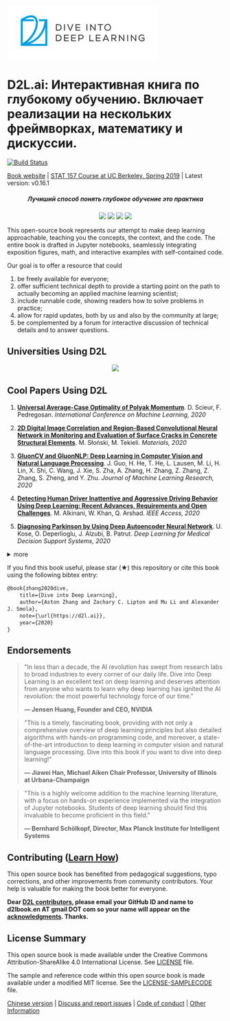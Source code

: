 <div align="left">
  <img src="https://raw.githubusercontent.com/d2l-ai/d2l-en/master/static/logo-with-text.png" width="350">
</div>

# D2L.ai: Интерактивная книга по глубокому обучению. Включает реализации на нескольких фреймворках, математику и дискуссии.

[![Build Status](http://ci.d2l.ai/job/d2l-en/job/master/badge/icon)](http://ci.d2l.ai/job/d2l-en/job/master/)

[Book website](https://d2l.ai/) | [STAT 157 Course at UC Berkeley, Spring 2019](http://courses.d2l.ai/berkeley-stat-157/index.html) | Latest version: v0.16.1

<h5 align="center"><i>Лучиший способ понять глубокое обучение это практика</i></h5>

<p align="center">
  <img width="200"  src="static/frontpage/_images/eq.jpg">
  <img width="200"  src="static/frontpage/_images/figure.jpg">
  <img width="200"  src="static/frontpage/_images/code.jpg">
  <img width="200"  src="static/frontpage/_images/notebook.gif">
</p>

This open-source book represents our attempt to make deep learning approachable, teaching you the concepts, the context, and the code. The entire book is drafted in Jupyter notebooks, seamlessly integrating exposition figures, math, and interactive examples with self-contained code.

Our goal is to offer a resource that could
1. be freely available for everyone;
1. offer sufficient technical depth to provide a starting point on the path to actually becoming an applied machine learning scientist;
1. include runnable code, showing readers how to solve problems in practice;
1. allow for rapid updates, both by us and also by the community at large;
1. be complemented by a forum for interactive discussion of technical details and to answer questions.

## Universities Using D2L
<p align="center">
  <img width="600"  src="static/frontpage/_images/map.png">
</p>


## Cool Papers Using D2L

1. [**Universal Average-Case Optimality of Polyak Momentum**](https://arxiv.org/pdf/2002.04664.pdf). D. Scieur, F. Pedregosan. *International Conference on Machine Learning, 2020*

1. [**2D Digital Image Correlation and Region-Based Convolutional Neural Network in Monitoring and Evaluation of Surface Cracks in Concrete Structural Elements**](https://www.mdpi.com/1996-1944/13/16/3527/pdf). M. Słoński, M. Tekieli. *Materials, 2020*

1. [**GluonCV and GluonNLP: Deep Learning in Computer Vision and Natural Language Processing**](https://www.jmlr.org/papers/volume21/19-429/19-429.pdf). J. Guo, H. He, T. He, L. Lausen, M. Li, H. Lin, X. Shi, C. Wang, J. Xie, S. Zha, A. Zhang, H. Zhang, Z. Zhang, Z. Zhang, S. Zheng, and Y. Zhu. *Journal of Machine Learning Research, 2020*

1. [**Detecting Human Driver Inattentive and Aggressive Driving Behavior Using Deep Learning: Recent Advances, Requirements and Open Challenges**](https://ieeexplore.ieee.org/stamp/stamp.jsp?arnumber=9107077). M. Alkinani, W. Khan, Q. Arshad. *IEEE Access, 2020*

1. [**Diagnosing Parkinson by Using Deep Autoencoder Neural Network**](https://link.springer.com/chapter/10.1007/978-981-15-6325-6_5). U. Kose, O. Deperlioglu, J. Alzubi, B. Patrut. *Deep Learning for Medical Decision Support Systems, 2020*

<details><summary>more</summary>

1. [**Descending through a Crowded Valley--Benchmarking Deep Learning Optimizers**](https://arxiv.org/pdf/2007.01547.pdf). R. Schmidt, F. Schneider, P. Hennig.

1. [**Deep Learning Architectures for Medical Diagnosis**](https://link.springer.com/chapter/10.1007/978-981-15-6325-6_2). U. Kose, O. Deperlioglu, J. Alzubi, B. Patrut. *Deep Learning for Medical Decision Support Systems, 2020*

1. [**ControlVAE: Tuning, Analytical Properties, and Performance Analysis**](https://arxiv.org/pdf/2011.01754.pdf). H. Shao, Z. Xiao, S. Yao, D. Sun, A. Zhang, S. Liu, T. Abdelzaher.

1. [**Potential, challenges and future directions for deep learning in prognostics and health management applications**](https://reader.elsevier.com/reader/sd/pii/S0952197620301184?token=7261E56B97513C5D621B9B5F43CAABEC2860AE3036278C3E5264707C32DCB658077B2AFA6ED6D5CD0FB7B16770828080). O. Fink, Q. Wang, M. Svensén, P. Dersin, W-J. Lee, M. Ducoffe. *Engineering Applications of Artificial Intelligence, 2020*

1. [**Learning User Representations with Hypercuboids for Recommender Systems**](https://arxiv.org/pdf/2011.05742.pdf). S. Zhang, H. Liu, A. Zhang, Y. Hu, C. Zhang, Y. Li, T. Zhu, S. He, W. Ou. *ACM International Conference on Web Search and Data Mining, 2021*

</details>


If you find this book useful, please star (★) this repository or cite this book using the following bibtex entry:

```
@book{zhang2020dive,
    title={Dive into Deep Learning},
    author={Aston Zhang and Zachary C. Lipton and Mu Li and Alexander J. Smola},
    note={\url{https://d2l.ai}},
    year={2020}
}
```


## Endorsements

> <p>"In less than a decade, the AI revolution has swept from research labs to broad industries to every corner of our daily life.  Dive into Deep Learning is an excellent text on deep learning and deserves attention from anyone who wants to learn why deep learning has ignited the AI revolution: the most powerful technology force of our time."</p>
> <b>&mdash; Jensen Huang, Founder and CEO, NVIDIA</b>

> <p>"This is a timely, fascinating book, providing with not only a comprehensive overview of deep learning principles but also detailed algorithms with hands-on programming code, and moreover, a state-of-the-art introduction to deep learning in computer vision and natural language processing. Dive into this book if you want to dive into deep learning!"</p>
> <b>&mdash; Jiawei Han, Michael Aiken Chair Professor, University of Illinois at Urbana-Champaign</b>

> <p>"This is a highly welcome addition to the machine learning literature, with a focus on hands-on experience implemented via the integration of Jupyter notebooks. Students of deep learning should find this invaluable to become proficient in this field."</p>
> <b>&mdash; Bernhard Schölkopf, Director, Max Planck Institute for Intelligent Systems</b>


## Contributing ([Learn How](https://d2l.ai/chapter_appendix-tools-for-deep-learning/contributing.html))

This open source book has benefited from pedagogical suggestions, typo corrections, and other improvements from community contributors. Your help is valuable for making the book better for everyone.

**Dear [D2L contributors](https://github.com/d2l-ai/d2l-en/graphs/contributors), please email your GitHub ID and name to d2lbook.en AT gmail DOT com so your name will appear on the [acknowledgments](https://d2l.ai/chapter_preface/index.html#Acknowledgments). Thanks.**


## License Summary

This open source book is made available under the Creative Commons Attribution-ShareAlike 4.0 International License. See [LICENSE](LICENSE) file.

The sample and reference code within this open source book is made available under a modified MIT license. See the [LICENSE-SAMPLECODE](LICENSE-SAMPLECODE) file.

[Chinese version](https://github.com/d2l-ai/d2l-zh) | [Discuss and report issues](https://discuss.d2l.ai/) | [Code of conduct](CODE_OF_CONDUCT.md) | [Other Information](INFO.md)

